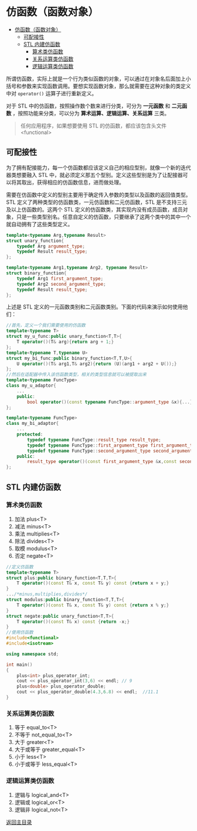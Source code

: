 # 仿函数（函数对象）

<!-- TOC -->
- [仿函数（函数对象）](#仿函数函数对象)
  - [可配接性](#可配接性)
  - [STL 内建仿函数](#stl-内建仿函数)
    - [算术类仿函数](#算术类仿函数)
    - [关系运算类仿函数](#关系运算类仿函数)
    - [逻辑运算类仿函数](#逻辑运算类仿函数)

所谓仿函数，实际上就是一个行为类似函数的对象，可以通过在对象名后面加上小括号和参数来实现函数调用。要想实现函数对象，那么就需要在这种对象的类定义中对 `operator()` 运算子进行重新定义。

对于 STL 中的仿函数，按照操作数个数来进行分类，可分为 **一元函数** 和 **二元函数** ，按照功能来分类，可以分为 **算术运算、逻辑运算、关系运算** 三类。

> 任何应用程序，如果想要使用 STL 的仿函数，都应该包含头文件 \<functional\>

## 可配接性

为了拥有配接能力，每一个仿函数都应该定义自己的相应型别，就像一个新的迭代器类想要融入 STL 中，就必须定义那五个型别。定义这些型别是为了让配接器可以将其取出，获得相应的仿函数信息，进而做处理。

需要在仿函数中定义的型别主要用于确定传入参数的类型以及函数的返回值类型。STL 定义了两种类型的仿函数类，一元仿函数和二元仿函数，STL 是不支持三元及以上仿函数的。这两个 STL 定义的仿函数类，其实现内没有成员函数，成员对象，只是一些类型别名。任意自定义的仿函数，只要继承了这两个类中的其中一个就自动拥有了这些类型定义。

```c++
template<typename Arg,typename Result>
struct unary_function{
    typedef Arg argument_type;
    typedef Result result_type;
};

template<typename Arg1,typename Arg2, typename Result>
struct binary_function{
    typedef Arg1 first_argument_type;
    typedef Arg2 second_argument_type;
    typedef Result result_type;
};
```

上述是 STL 定义的一元函数类别和二元函数类别。下面的代码来演示如何使用他们：

```c++
//首先，定义一个我们需要使用的仿函数
template<typename T>
struct my_u_func:public unary_function<T,T>{
    T operator()(T& arg){return arg + 1;}
};
template<typename T,typename U>
struct my_bi_func:public binary_function<T,T,U>{
    U operator()(T& arg1,T& arg2){return (U)(arg1 + arg2 + U());}
};
//然后在适配器中传入该仿函数类型，相关的类型信息就可以被提取出来
template<typename FuncType>
class my_u_adaptor{
    ...
    public:
        bool operator()(const typename FuncType::argument_type &x){...}
};

template<typename FuncType>
class my_bi_adaptor{
    ...
    protected:
        typedef typename FuncType::result_type result_type;
        typedef typename FuncType::first_argument_type first_argument_type;
        typedef typename FuncType::second_argument_type second_argument_type;
    public:
        result_type operator()(const first_argument_type &x,const second_argument_type){...}
};
```

## STL 内建仿函数

### 算术类仿函数

1. 加法 plus\<T\>
2. 减法 minus\<T\>
3. 乘法 multiplies\<T\>
4. 除法 divides\<T\>
5. 取模 modulus\<T\>
6. 否定 negate\<T\>

```c++
//定义仿函数
template<typename T>
struct plus:public binary_function<T,T,T>{
    T operator()(const T& x, const T& y) const {return x + y;}
}
.../*minus,multiplies,divides*/
struct modulus:public binary_function<T,T,T>{
    T operator()(const T& x, const T& y) const {return x % y;}
}
struct negate:public unary_function<T,T>{
    T operator()(const T& x) const {return -x;}
}
//使用仿函数
#include<functional>
#include<isotream>

using namespace std;

int main()
{
    plus<int> plus_operator_int;
    cout << plus_operator_int(3,6) << endl; // 9
    plus<double> plus_operator_double;
    cout << plus_operator_double(4.3,6.8) << endl;  //11.1
}
```

### 关系运算类仿函数

1. 等于 equal_to\<T\>
2. 不等于 not_equal_to\<T\>
3. 大于 greater\<T\>
4. 大于或等于 greater_equal\<T\>
5. 小于 less\<T\>
6. 小于或等于 less_equal\<T\>

### 逻辑运算类仿函数

1. 逻辑与 logical_and\<T\>
2. 逻辑或 logical_or\<T\>
3. 逻辑非 logical_not\<T\>

[返回主目录](../../README.md)